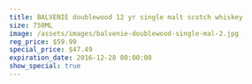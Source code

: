 ```yaml
---
title: BALVENIE doublewood 12 yr single malt scotch whiskey
size: 750ML
image: /assets/images/balvenie-doublewood-single-mal-2.jpg
reg_price: $59.99
special_price: $47.49
expiration_date: 2016-12-28 00:00:00
show_special: true
---
```



